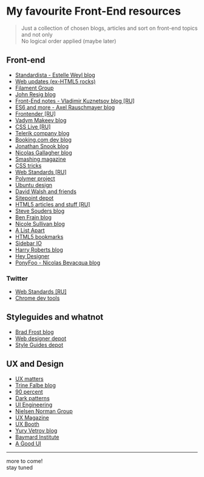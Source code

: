 # My favourite Front-End resources

> Just a collection of chosen blogs, articles and sort on front-end topics and not only  
> No logical order applied (maybe later)

## Front-end

- [Standardista - Estelle Weyl blog](http://www.standardista.com/)
- [Web updates (ex-HTML5 rocks)](https://developers.google.com/web/updates/)
- [Filament Group](https://www.filamentgroup.com/lab/)
- [John Resig blog](http://ejohn.org/category/blog/)
- [Front-End notes - Vladimir Kuznetsov blog [RU]](http://noteskeeper.ru/)
- [ES6 and more - Axel Rauschmayer blog](http://www.2ality.com/)
- [Frontender [RU]](http://frontender.info/)
- [Vadym Makeev blog](http://pepelsbey.net/)
- [CSS Live [RU]](http://css-live.ru/)
- [Telerik company blog](http://www.telerik.com/blogs)
- [Booking.com dev blog](http://blog.booking.com/)
- [Jonathan Snook blog](http://snook.ca/)
- [Nicolas Gallagher blog](http://nicolasgallagher.com/)
- [Smashing magazine](http://www.smashingmagazine.com/)
- [CSS tricks](http://css-tricks.com/)
- [Web Standards [RU]](http://web-standards.ru/)
- [Polymer project](https://elements.polymer-project.org/)
- [Ubuntu design](http://design.canonical.com/)
- [David Walsh and friends](http://davidwalsh.name/)
- [Sitepoint depot](http://www.sitepoint.com/)
- [HTML5 articles and stuff [RU]](http://html5.by/)
- [Steve Souders blog](http://www.stevesouders.com/blog/)
- [Ben Frain blog](http://benfrain.com/blog/)
- [Nicole Sullivan blog](http://www.stubbornella.org/content/)
- [A List Apart](http://alistapart.com/articles)
- [HTML5 bookmarks](http://html5bookmarks.com/)
- [Sidebar IO](http://sidebar.io/)
- [Harry Roberts blog](http://csswizardry.com/)
- [Hey Designer](http://heydesigner.com/)
- [PonyFoo - Nicolas Bevacqua blog](http://ponyfoo.com/)


### Twitter

- [Web Standards [RU]](https://twitter.com/webstandards_ru)
- [Chrome dev tools](https://twitter.com/ChromeDevTools)


## Styleguides and whatnot

- [Brad Frost blog](http://bradfrost.com/blog/)
- [Web designer depot](http://www.webdesignerdepot.com/)
- [Style Guides depot](http://styleguides.io/)


## UX and Design

- [UX matters](http://www.uxmatters.com/)
- [Trine Falbe blog](http://www.trinefalbe.com/)
- [90 percent](http://www.90percentofeverything.com/)
- [Dark patterns](http://darkpatterns.org/)
- [UI Engineering](http://www.uie.com/)
- [Nielsen Norman Group](http://www.nngroup.com/)
- [UX Magazine](http://uxmag.com/)
- [UX Booth](http://www.uxbooth.com/)
- [Yury Vetrov blog](http://www.jvetrau.com/)
- [Baymard Institute](http://baymard.com/)
- [A Good UI](http://goodui.org/)


---
more to come!  
stay tuned
